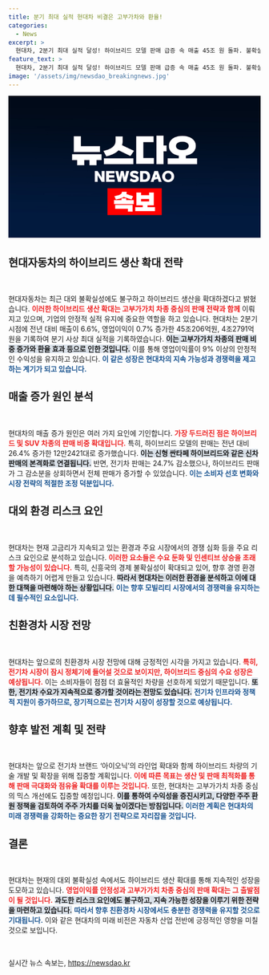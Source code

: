 ```yaml
---
title: 분기 최대 실적 현대차 비결은 고부가차와 환율!
categories:
  - News
excerpt: >
  현대차, 2분기 최대 실적 달성! 하이브리드 모델 판매 급증 속 매출 45조 원 돌파. 불확실한 시장 환경 속에서도 SUV 중심으로 수익성 강화 전략을 예고합니다. 앞으로의 성장 가능성에 주목하세요!
feature_text: >
  현대차, 2분기 최대 실적 달성! 하이브리드 모델 판매 급증 속 매출 45조 원 돌파. 불확실한 시장 환경 속에서도 SUV 중심으로 수익성 강화 전략을 예고합니다. 앞으로의 성장 가능성에 주목하세요!
image: '/assets/img/newsdao_breakingnews.jpg'
---
```


<p><img src="/assets/img/newsdao_breakingnews.jpg" alt="ontimetimes 속보" /></p>

<h2 data-ke-size="size26">현대자동차의 하이브리드 생산 확대 전략</h2>

<p data-ke-size="size16">&nbsp;</p>

<p>현대자동차는 최근 대외 불확실성에도 불구하고 하이브리드 생산을 확대하겠다고 밝혔습니다. <b><span style="color: #ee2323;">이러한 하이브리드 생산 확대는 고부가가치 차종 중심의 판매 전략과 함께</span></b> 이뤄지고 있으며, 기업의 안정적 실적 유지에 중요한 역할을 하고 있습니다. 현대차는 2분기 시점에 전년 대비 매출이 6.6%, 영업이익이 0.7% 증가한 45조206억원, 4조2791억원을 기록하여 분기 사상 최대 실적을 기록하였습니다. <b><span style="background-color: #21538527;">이는 고부가가치 차종의 판매 비중 증가와 환율 효과 등으로 인한 것입니다.</span></b> 이를 통해 영업이익률이 9% 이상의 안정적인 수익성을 유지하고 있습니다. <b><span style="color: #1a5490;">이 같은 성장은 현대차의 지속 가능성과 경쟁력을 제고하는 계기가 되고 있습니다.</span></b></p>

<h2 data-ke-size="size26">매출 증가 원인 분석</h2>

<p data-ke-size="size16">&nbsp;</p>

<p>현대차의 매출 증가 원인은 여러 가지 요인에 기인합니다. <b><span style="color: #ee2323;">가장 두드러진 점은 하이브리드 및 SUV 차종의 판매 비중 확대입니다.</span></b> 특히, 하이브리드 모델의 판매는 전년 대비 26.4% 증가한 12만2421대로 증가했습니다. <b><span style="background-color: #21538527;">이는 신형 싼타페 하이브리드와 같은 신차 판매의 본격화로 연결됩니다.</span></b> 반면, 전기차 판매는 24.7% 감소했으나, 하이브리드 판매가 그 감소분을 상회하면서 전체 판매가 증가할 수 있었습니다. <b><span style="color: #1a5490;">이는 소비자 선호 변화와 시장 전략의 적절한 조정 덕분입니다.</span></b></p>

<h2 data-ke-size="size26">대외 환경 리스크 요인</h2>

<p data-ke-size="size16">&nbsp;</p>

<p>현대차는 현재 고금리가 지속되고 있는 환경과 주요 시장에서의 경쟁 심화 등을 주요 리스크 요인으로 분석하고 있습니다. <b><span style="color: #ee2323;">이러한 요소들은 수요 둔화 및 인센티브 상승을 초래할 가능성이 있습니다.</span></b> 특히, 신흥국의 경제 불확실성이 확대되고 있어, 향후 경영 환경을 예측하기 어렵게 만들고 있습니다. <b><span style="background-color: #21538527;">따라서 현대차는 이러한 환경을 분석하고 이에 대한 대책을 마련해야 하는 상황입니다.</span></b> <b><span style="color: #1a5490;">이는 향후 모빌리티 시장에서의 경쟁력을 유지하는데 필수적인 요소입니다.</span></b></p>

<h2 data-ke-size="size26">친환경차 시장 전망</h2>

<p data-ke-size="size16">&nbsp;</p>

<p>현대차는 앞으로의 친환경차 시장 전망에 대해 긍정적인 시각을 가지고 있습니다. <b><span style="color: #ee2323;">특히, 전기차 시장이 잠시 정체기에 들어설 것으로 보이지만, 하이브리드 중심의 수요 성장은 예상됩니다.</span></b> 이는 소비자들이 점점 더 효율적인 차량을 선호하게 되었기 때문입니다. <b><span style="background-color: #21538527;">또한, 전기차 수요가 지속적으로 증가할 것이라는 전망도 있습니다.</span></b> <b><span style="color: #1a5490;">전기차 인프라와 정책적 지원이 증가하므로, 장기적으로는 전기차 시장이 성장할 것으로 예상됩니다.</span></b> </p>

<h2 data-ke-size="size26">향후 발전 계획 및 전략</h2>

<p data-ke-size="size16">&nbsp;</p>

<p>현대차는 앞으로 전기차 브랜드 ‘아이오닉’의 라인업 확대와 함께 하이브리드 차량의 기술 개발 및 확장을 위해 집중할 계획입니다. <b><span style="color: #ee2323;">이에 따른 목표는 생산 및 판매 최적화를 통해 판매 극대화와 점유율 확대를 이루는 것입니다.</span></b> 또한, 현대차는 고부가가치 차종 중심의 믹스 개선에도 집중할 예정입니다. <b><span style="background-color: #21538527;">이를 통하여 수익성을 증진시키고, 다양한 주주 환원 정책을 검토하여 주주 가치를 더욱 높이겠다는 방침입니다.</span></b> <b><span style="color: #1a5490;">이러한 계획은 현대차의 미래 경쟁력을 강화하는 중요한 장기 전략으로 자리잡을 것입니다.</span></b></p>

<h2 data-ke-size="size26">결론</h2>

<p data-ke-size="size16">&nbsp;</p>

<p>현대차는 현재의 대외 불확실성 속에서도 하이브리드 생산 확대를 통해 지속적인 성장을 도모하고 있습니다. <b><span style="color: #ee2323;">영업이익률 안정성과 고부가가치 차종 중심의 판매 확대는 그 출발점이 될 것입니다.</span></b> <b><span style="background-color: #21538527;">과도한 리스크 요인에도 불구하고, 지속 가능한 성장을 이루기 위한 전략을 마련하고 있습니다.</span></b> <b><span style="color: #1a5490;">따라서 향후 친환경차 시장에서도 충분한 경쟁력을 유지할 것으로 기대됩니다.</span></b> 이와 같은 현대차의 미래 비전은 자동차 산업 전반에 긍정적인 영향을 미칠 것으로 보입니다.</p>

<p data-ke-size="size16">&nbsp;</p>
실시간 뉴스 속보는, <a href="https://newsdao.kr" rel="dofollow">https://newsdao.kr</a>


